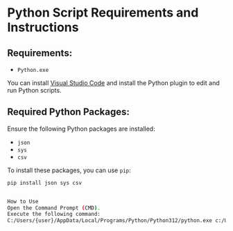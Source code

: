 # Python Script Requirements and Instructions

## Requirements:
- `Python.exe`

You can install [Visual Studio Code](https://code.visualstudio.com/) and install the Python plugin to edit and run Python scripts.

## Required Python Packages:
Ensure the following Python packages are installed:
- `json`
- `sys`
- `csv`

To install these packages, you can use `pip`:
```bash
pip install json sys csv


How to Use
Open the Command Prompt (CMD).
Execute the following command:
C:/Users/{user}/AppData/Local/Programs/Python/Python312/python.exe c:/Users/{user}/PycharmProjects/jsontovar.py C:/Users/{user}/Downloads/Package_approval_PRD/operation-helper.json c:/Users/{user}/PycharmProjects/output_operation_helper.csv
